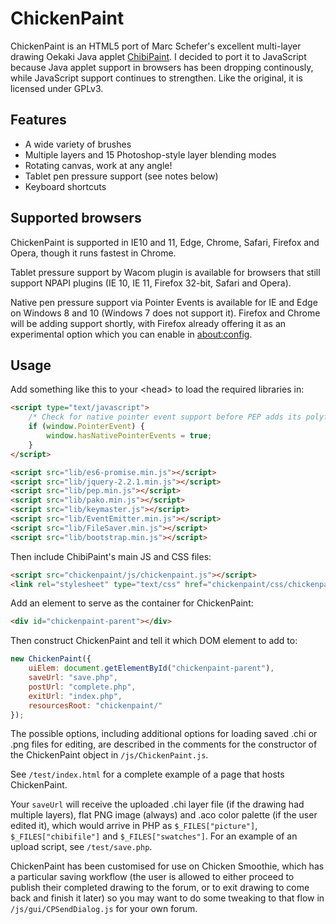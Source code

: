 # ChickenPaint

ChickenPaint is an HTML5 port of Marc Schefer's excellent multi-layer drawing Oekaki Java applet
[ChibiPaint](http://www.chibipaint.com/). I decided to port it to JavaScript because Java applet support in browsers 
has been dropping continously, while JavaScript support continues to strengthen. Like the original, it is licensed
under GPLv3.

## Features

- A wide variety of brushes
- Multiple layers and 15 Photoshop-style layer blending modes
- Rotating canvas, work at any angle!
- Tablet pen pressure support (see notes below)
- Keyboard shortcuts

## Supported browsers
ChickenPaint is supported in IE10 and 11, Edge, Chrome, Safari, Firefox and Opera, though it runs fastest in Chrome.

Tablet pressure support by Wacom plugin is available for browsers that still support NPAPI plugins (IE 10, IE 11,
Firefox 32-bit, Safari and Opera).

Native pen pressure support via Pointer Events is available for IE and Edge on Windows 8 and 10 (Windows 7 does not 
support it). Firefox and Chrome will be adding support shortly, with Firefox already offering it as an experimental
option which you can enable in [about:config](https://hacks.mozilla.org/2015/08/pointer-events-now-in-firefox-nightly/).

## Usage

Add something like this to your &lt;head> to load the required libraries in:

```html
<script type="text/javascript">
	/* Check for native pointer event support before PEP adds its polyfill */
	if (window.PointerEvent) {
	    window.hasNativePointerEvents = true;
	}
</script>

<script src="lib/es6-promise.min.js"></script>
<script src="lib/jquery-2.2.1.min.js"></script>
<script src="lib/pep.min.js"></script>
<script src="lib/pako.min.js"></script>
<script src="lib/keymaster.js"></script>
<script src="lib/EventEmitter.min.js"></script>
<script src="lib/FileSaver.min.js"></script>
<script src="lib/bootstrap.min.js"></script>
```

Then include ChibiPaint's main JS and CSS files:

```html
<script src="chickenpaint/js/chickenpaint.js"></script>
<link rel="stylesheet" type="text/css" href="chickenpaint/css/chickenpaint.css">
```

Add an element to serve as the container for ChickenPaint:

```html
<div id="chickenpaint-parent"></div>
```

Then construct ChickenPaint and tell it which DOM element to add to:

```js
new ChickenPaint({
    uiElem: document.getElementById("chickenpaint-parent"),
    saveUrl: "save.php",
    postUrl: "complete.php",
    exitUrl: "index.php",
    resourcesRoot: "chickenpaint/"
});
```

The possible options, including additional options for loading saved .chi or .png files for editing, are described
in the comments for the constructor of the ChickenPaint object in `/js/ChickenPaint.js`.

See `/test/index.html` for a complete example of a page that hosts ChickenPaint.

Your `saveUrl` will receive the uploaded .chi layer file (if the drawing had multiple layers), flat PNG image (always)
and .aco color palette (if the user edited it), which would arrive in PHP as `$_FILES["picture"]`, `$_FILES["chibifile"]`
and `$_FILES["swatches"]`. For an example of an upload script, see `/test/save.php`.

ChickenPaint has been customised for use on Chicken Smoothie, which has a particular saving workflow (the user is
allowed to either  proceed to publish  their completed drawing to the forum, or to exit drawing to come back and finish 
it later) so you may want to do some tweaking to that flow in `/js/gui/CPSendDialog.js` for your own forum.
